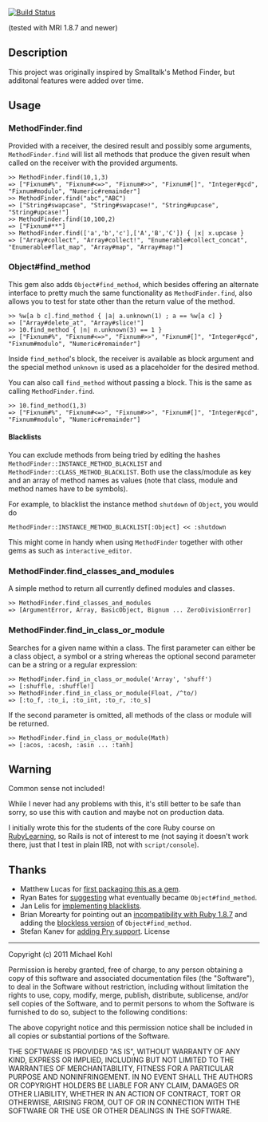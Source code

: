 [![Build Status](https://secure.travis-ci.org/citizen428/methodfinder.png)](http://travis-ci.org/citizen428/methodfinder)

(tested with MRI 1.8.7 and newer)

Description
---

This project was originally inspired by Smalltalk's Method Finder, but
additonal features were added over time.

Usage
---

### MethodFinder.find

Provided with a receiver, the desired result and possibly some
arguments, `MethodFinder.find` will list all methods that produce the
given result when called on the receiver with the provided arguments.

    >> MethodFinder.find(10,1,3)
    => ["Fixnum#%", "Fixnum#<=>", "Fixnum#>>", "Fixnum#[]", "Integer#gcd", "Fixnum#modulo", "Numeric#remainder"]
    >> MethodFinder.find("abc","ABC")
    => ["String#swapcase", "String#swapcase!", "String#upcase", "String#upcase!"]
    >> MethodFinder.find(10,100,2)
    => ["Fixnum#**"]
    >> MethodFinder.find(['a','b','c'],['A','B','C']) { |x| x.upcase }
    => ["Array#collect", "Array#collect!", "Enumerable#collect_concat", "Enumerable#flat_map", "Array#map", "Array#map!"]

### Object#find_method

This gem also adds `Object#find_method`, which besides offering an
alternate interface to pretty much the same functionality as
`MethodFinder.find`, also allows you to test for state other than
the return value of the method.

    >> %w[a b c].find_method { |a| a.unknown(1) ; a == %w[a c] }
    => ["Array#delete_at", "Array#slice!"]
    >> 10.find_method { |n| n.unknown(3) == 1 }
    => ["Fixnum#%", "Fixnum#<=>", "Fixnum#>>", "Fixnum#[]", "Integer#gcd", "Fixnum#modulo", "Numeric#remainder"]

Inside `find_method`'s block, the receiver is available as block
argument and the special method `unknown` is used as a placeholder for
the desired method.

You can also call `find_method` without passing a block. This is the
same as calling `MethodFinder.find`.

    >> 10.find_method(1,3)
    => ["Fixnum#%", "Fixnum#<=>", "Fixnum#>>", "Fixnum#[]", "Integer#gcd", "Fixnum#modulo", "Numeric#remainder"]

#### Blacklists

You can exclude methods from being tried by editing the hashes
`MethodFinder::INSTANCE_METHOD_BLACKLIST` and
`MethodFinder::CLASS_METHOD_BLACKLIST`. Both use the class/module
as key and an array of method names as values (note that class, module
and method names have to be symbols).

For example, to blacklist the instance method `shutdown` of `Object`,
you would do

    MethodFinder::INSTANCE_METHOD_BLACKLIST[:Object] << :shutdown

This might come in handy when using `MethodFinder` together with other
gems as such as `interactive_editor`.

### MethodFinder.find\_classes\_and_modules

A simple method to return all currently defined modules and classes.

    >> MethodFinder.find_classes_and_modules
    => [ArgumentError, Array, BasicObject, Bignum ... ZeroDivisionError]

### MethodFinder.find\_in\_class\_or_module

Searches for a given name within a class. The first parameter can
either be a class object, a symbol or a string whereas the optional
second parameter can be a string or a regular expression:

    >> MethodFinder.find_in_class_or_module('Array', 'shuff')
    => [:shuffle, :shuffle!]
    >> MethodFinder.find_in_class_or_module(Float, /^to/)
    => [:to_f, :to_i, :to_int, :to_r, :to_s]

If the second parameter is omitted, all methods of the class or module
will be returned.

    >> MethodFinder.find_in_class_or_module(Math)
    => [:acos, :acosh, :asin ... :tanh]

Warning
---

Common sense not included!

While I never had any problems with this, it's still better to be
safe than sorry, so use this with caution and maybe not on production
data.

I initially wrote this for the students of the core Ruby course on
[RubyLearning](http://rubylearning.org), so Rails is not of interest
to me (not saying it doesn't work there, just that I test in plain
IRB, not with `script/console`).

Thanks
---

* Matthew Lucas for [first packaging this as a gem](https://github.com/citizen428/methodfinder/pull/1).
* Ryan Bates for
[suggesting](https://github.com/citizen428/methodfinder/issues/closed#issue/3)
what eventually became `Object#find_method`.
* Jan Lelis for [implementing blacklists](https://github.com/citizen428/methodfinder/issues/closed#issue/4).
* Brian Morearty for pointing out an
  [incompatibility with Ruby 1.8.7](https://github.com/citizen428/methodfinder/pull/5)
  and adding the [blockless version](https://github.com/citizen428/methodfinder/pull/6) of `Object#find_method`.
* Stefan Kanev for [adding Pry support](https://github.com/citizen428/methodfinder/pull/7).
License
---

Copyright (c) 2011 Michael Kohl

Permission is hereby granted, free of charge, to any person obtaining a copy
of this software and associated documentation files (the "Software"), to deal
in the Software without restriction, including without limitation the rights
to use, copy, modify, merge, publish, distribute, sublicense, and/or sell
copies of the Software, and to permit persons to whom the Software is
furnished to do so, subject to the following conditions:

The above copyright notice and this permission notice shall be included in
all copies or substantial portions of the Software.

THE SOFTWARE IS PROVIDED "AS IS", WITHOUT WARRANTY OF ANY KIND, EXPRESS OR
IMPLIED, INCLUDING BUT NOT LIMITED TO THE WARRANTIES OF MERCHANTABILITY,
FITNESS FOR A PARTICULAR PURPOSE AND NONINFRINGEMENT. IN NO EVENT SHALL THE
AUTHORS OR COPYRIGHT HOLDERS BE LIABLE FOR ANY CLAIM, DAMAGES OR OTHER
LIABILITY, WHETHER IN AN ACTION OF CONTRACT, TORT OR OTHERWISE, ARISING FROM,
OUT OF OR IN CONNECTION WITH THE SOFTWARE OR THE USE OR OTHER DEALINGS IN
THE SOFTWARE.

